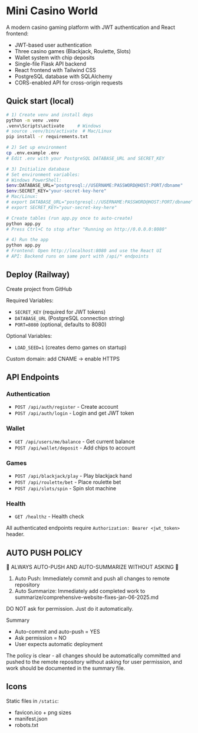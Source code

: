 # Mini Casino World

A modern casino gaming platform with JWT authentication and React frontend:
- JWT-based user authentication
- Three casino games (Blackjack, Roulette, Slots)
- Wallet system with chip deposits
- Single-file Flask API backend
- React frontend with Tailwind CSS
- PostgreSQL database with SQLAlchemy
- CORS-enabled API for cross-origin requests

## Quick start (local)
```bash
# 1) Create venv and install deps
python -m venv .venv
.venv\Scripts\activate     # Windows
# source .venv/bin/activate  # Mac/Linux
pip install -r requirements.txt

# 2) Set up environment
cp .env.example .env
# Edit .env with your PostgreSQL DATABASE_URL and SECRET_KEY

# 3) Initialize database
# Set environment variables:
# Windows PowerShell:
$env:DATABASE_URL="postgresql://USERNAME:PASSWORD@HOST:PORT/dbname"
$env:SECRET_KEY="your-secret-key-here"
# Mac/Linux:
# export DATABASE_URL="postgresql://USERNAME:PASSWORD@HOST:PORT/dbname"
# export SECRET_KEY="your-secret-key-here"

# Create tables (run app.py once to auto-create)
python app.py
# Press Ctrl+C to stop after "Running on http://0.0.0.0:8080"

# 4) Run the app
python app.py
# Frontend: Open http://localhost:8080 and use the React UI
# API: Backend runs on same port with /api/* endpoints
```

## Deploy (Railway)

Create project from GitHub

Required Variables:

- `SECRET_KEY` (required for JWT tokens)
- `DATABASE_URL` (PostgreSQL connection string)
- `PORT=8080` (optional, defaults to 8080)

Optional Variables:

- `LOAD_SEED=1` (creates demo games on startup)

Custom domain: add CNAME → enable HTTPS

## API Endpoints

### Authentication
- `POST /api/auth/register` - Create account
- `POST /api/auth/login` - Login and get JWT token

### Wallet
- `GET /api/users/me/balance` - Get current balance
- `POST /api/wallet/deposit` - Add chips to account

### Games
- `POST /api/blackjack/play` - Play blackjack hand
- `POST /api/roulette/bet` - Place roulette bet
- `POST /api/slots/spin` - Spin slot machine

### Health
- `GET /healthz` - Health check

All authenticated endpoints require `Authorization: Bearer <jwt_token>` header.

## AUTO PUSH POLICY

🚨 ALWAYS AUTO-PUSH AND AUTO-SUMMARIZE WITHOUT ASKING 🚨

1. Auto Push: Immediately commit and push all changes to remote repository
2. Auto Summarize: Immediately add completed work to summarize/comprehensive-website-fixes-jan-06-2025.md

DO NOT ask for permission. Just do it automatically.

Summary

- Auto-commit and auto-push = YES
- Ask permission = NO
- User expects automatic deployment

The policy is clear - all changes should be automatically committed and pushed to the remote repository without asking for user permission, and work should be documented in the summary file.

## Icons

Static files in `/static`:

- favicon.ico + png sizes
- manifest.json
- robots.txt